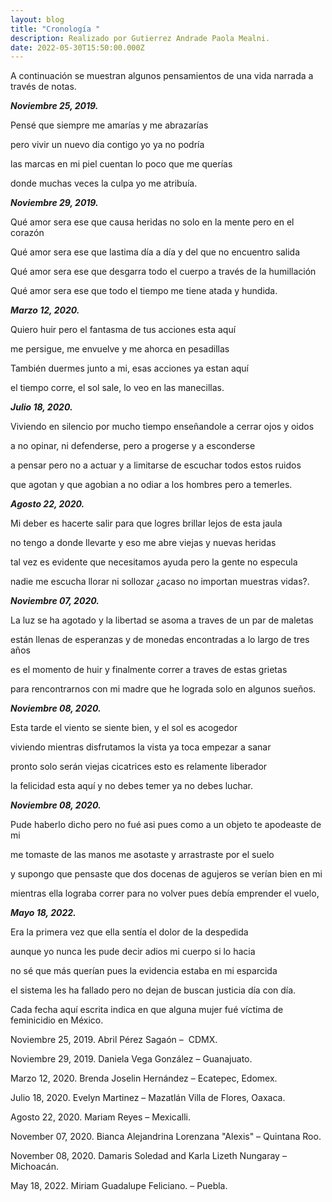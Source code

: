 ```yaml
---
layout: blog
title: "Cronología "
description: Realizado por Gutierrez Andrade Paola Mealni.
date: 2022-05-30T15:50:00.000Z
---
```

<!--StartFragment-->

A continuación se muestran algunos pensamientos de una vida narrada a través de notas.

<!--EndFragment-->

***Noviembre 25, 2019.***

<!--StartFragment-->

Pensé que siempre me amarías y me abrazarías

pero vivir un nuevo dia contigo yo ya no podría 

las marcas en mi piel cuentan lo poco que me querías

donde muchas veces la culpa yo me atribuía. 

<!--EndFragment-->

***Noviembre 29, 2019.***

<!--StartFragment-->

Qué amor sera ese que causa heridas no solo en la mente pero en el corazón

Qué amor sera ese que lastima día a día y del que no encuentro salida

Qué amor sera ese que desgarra todo el cuerpo a través de la humillación

Qué amor sera ese que todo el tiempo me tiene atada y hundida.

<!--EndFragment-->

***Marzo 12, 2020.***

<!--StartFragment-->

Quiero huir pero el fantasma de tus acciones esta aquí

me persigue, me envuelve y me ahorca en pesadillas 

También duermes junto a mi, esas acciones ya estan aquí

el tiempo corre, el sol sale, lo veo en las manecillas. 

<!--EndFragment-->

***Julio 18, 2020.***

<!--StartFragment-->

Viviendo en silencio por mucho tiempo enseñandole a cerrar ojos y oidos 

a no opinar, ni defenderse, pero a progerse y a esconderse 

a pensar pero no a actuar y a limitarse de escuchar todos estos ruidos

que agotan y que agobian a no odiar a los hombres pero a temerles.

<!--EndFragment-->

***Agosto 22, 2020.***

<!--StartFragment-->

Mi deber es hacerte salir para que logres brillar lejos de esta jaula

no tengo a donde llevarte y eso me abre viejas y nuevas heridas

tal vez es evidente que necesitamos ayuda pero la gente no especula

nadie me escucha llorar ni sollozar ¿acaso no importan muestras vidas?.

<!--EndFragment-->

***Noviembre 07, 2020.***

<!--StartFragment-->

La luz se ha agotado y la libertad se asoma a traves de un par de maletas

están llenas de esperanzas y de monedas encontradas a lo largo de tres años 

es el momento de huir y finalmente correr a traves de estas grietas

para rencontrarnos con mi madre  que he lograda solo en algunos sueños.

<!--EndFragment-->

***Noviembre 08, 2020.***

<!--StartFragment-->

Esta tarde el viento se siente bien, y el sol es acogedor 

viviendo mientras disfrutamos la vista ya toca empezar a sanar

pronto solo serán viejas cicatrices esto es relamente liberador

la felicidad esta aquí y no debes temer ya no debes luchar.

<!--EndFragment-->

***Noviembre 08, 2020.***

<!--StartFragment-->

Pude haberlo dicho pero no fué asi pues como a un objeto te apodeaste de mi

me tomaste de las manos me asotaste y arrastraste por el suelo 

y supongo que pensaste que dos docenas de agujeros se verían bien en mi

mientras ella lograba correr para no volver pues debía emprender el vuelo,

<!--EndFragment-->

***Mayo 18, 2022.*** 

<!--StartFragment-->

Era la primera vez que ella sentía el dolor de la despedida

aunque yo nunca les pude decir adios mi cuerpo si lo hacia

no sé que más querían pues la evidencia estaba en mi esparcida

el sistema les ha fallado pero no dejan de buscan justicia día con día. 

<!--EndFragment-->



<!--StartFragment-->

Cada fecha aquí escrita indica en que alguna mujer fué víctima de feminicidio en México. 



Noviembre 25, 2019. Abril Pérez Sagaón –  CDMX. 

Noviembre 29, 2019. Daniela Vega González – Guanajuato.

Marzo 12, 2020. Brenda Joselin Hernández – Ecatepec, Edomex.

Julio 18, 2020. Evelyn Martinez – Mazatlán Villa de Flores, Oaxaca.

Agosto 22, 2020. Mariam Reyes – Mexicalli.

November 07, 2020. Bianca Alejandrina Lorenzana "Alexis" – Quintana Roo.

November 08, 2020. Damaris Soledad and Karla Lizeth Nungaray – Michoacán.

May 18, 2022. Miriam Guadalupe Feliciano. – Puebla.

<!--EndFragment-->
